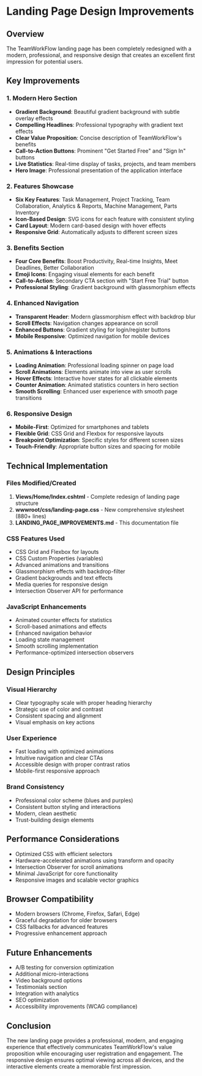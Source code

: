 # Landing Page Design Improvements

## Overview
The TeamWorkFlow landing page has been completely redesigned with a modern, professional, and responsive design that creates an excellent first impression for potential users.

## Key Improvements

### 1. Modern Hero Section
- **Gradient Background**: Beautiful gradient background with subtle overlay effects
- **Compelling Headlines**: Professional typography with gradient text effects
- **Clear Value Proposition**: Concise description of TeamWorkFlow's benefits
- **Call-to-Action Buttons**: Prominent "Get Started Free" and "Sign In" buttons
- **Live Statistics**: Real-time display of tasks, projects, and team members
- **Hero Image**: Professional presentation of the application interface

### 2. Features Showcase
- **Six Key Features**: Task Management, Project Tracking, Team Collaboration, Analytics & Reports, Machine Management, Parts Inventory
- **Icon-Based Design**: SVG icons for each feature with consistent styling
- **Card Layout**: Modern card-based design with hover effects
- **Responsive Grid**: Automatically adjusts to different screen sizes

### 3. Benefits Section
- **Four Core Benefits**: Boost Productivity, Real-time Insights, Meet Deadlines, Better Collaboration
- **Emoji Icons**: Engaging visual elements for each benefit
- **Call-to-Action**: Secondary CTA section with "Start Free Trial" button
- **Professional Styling**: Gradient background with glassmorphism effects

### 4. Enhanced Navigation
- **Transparent Header**: Modern glassmorphism effect with backdrop blur
- **Scroll Effects**: Navigation changes appearance on scroll
- **Enhanced Buttons**: Gradient styling for login/register buttons
- **Mobile Responsive**: Optimized navigation for mobile devices

### 5. Animations & Interactions
- **Loading Animation**: Professional loading spinner on page load
- **Scroll Animations**: Elements animate into view as user scrolls
- **Hover Effects**: Interactive hover states for all clickable elements
- **Counter Animation**: Animated statistics counters in hero section
- **Smooth Scrolling**: Enhanced user experience with smooth page transitions

### 6. Responsive Design
- **Mobile-First**: Optimized for smartphones and tablets
- **Flexible Grid**: CSS Grid and Flexbox for responsive layouts
- **Breakpoint Optimization**: Specific styles for different screen sizes
- **Touch-Friendly**: Appropriate button sizes and spacing for mobile

## Technical Implementation

### Files Modified/Created
1. **Views/Home/Index.cshtml** - Complete redesign of landing page structure
2. **wwwroot/css/landing-page.css** - New comprehensive stylesheet (880+ lines)
3. **LANDING_PAGE_IMPROVEMENTS.md** - This documentation file

### CSS Features Used
- CSS Grid and Flexbox for layouts
- CSS Custom Properties (variables)
- Advanced animations and transitions
- Glassmorphism effects with backdrop-filter
- Gradient backgrounds and text effects
- Media queries for responsive design
- Intersection Observer API for performance

### JavaScript Enhancements
- Animated counter effects for statistics
- Scroll-based animations and effects
- Enhanced navigation behavior
- Loading state management
- Smooth scrolling implementation
- Performance-optimized intersection observers

## Design Principles

### Visual Hierarchy
- Clear typography scale with proper heading hierarchy
- Strategic use of color and contrast
- Consistent spacing and alignment
- Visual emphasis on key actions

### User Experience
- Fast loading with optimized animations
- Intuitive navigation and clear CTAs
- Accessible design with proper contrast ratios
- Mobile-first responsive approach

### Brand Consistency
- Professional color scheme (blues and purples)
- Consistent button styling and interactions
- Modern, clean aesthetic
- Trust-building design elements

## Performance Considerations
- Optimized CSS with efficient selectors
- Hardware-accelerated animations using transform and opacity
- Intersection Observer for scroll animations
- Minimal JavaScript for core functionality
- Responsive images and scalable vector graphics

## Browser Compatibility
- Modern browsers (Chrome, Firefox, Safari, Edge)
- Graceful degradation for older browsers
- CSS fallbacks for advanced features
- Progressive enhancement approach

## Future Enhancements
- A/B testing for conversion optimization
- Additional micro-interactions
- Video background options
- Testimonials section
- Integration with analytics
- SEO optimization
- Accessibility improvements (WCAG compliance)

## Conclusion
The new landing page provides a professional, modern, and engaging experience that effectively communicates TeamWorkFlow's value proposition while encouraging user registration and engagement. The responsive design ensures optimal viewing across all devices, and the interactive elements create a memorable first impression.
